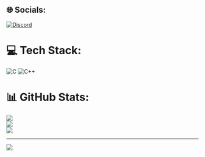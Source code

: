 
## 🌐 Socials:
[![Discord](https://img.shields.io/badge/Discord-%237289DA.svg?logo=discord&logoColor=white)](https://discord.gg/bald_11) 

# 💻 Tech Stack:
![C](https://img.shields.io/badge/c-%2300599C.svg?style=for-the-badge&logo=c&logoColor=white) ![C++](https://img.shields.io/badge/c++-%2300599C.svg?style=for-the-badge&logo=c%2B%2B&logoColor=white)
# 📊 GitHub Stats:
![](https://github-readme-stats.vercel.app/api?username=Bald-11&theme=dark&hide_border=false&include_all_commits=true&count_private=true)<br/>
![](https://github-readme-streak-stats.herokuapp.com/?user=Bald-11&theme=dark&hide_border=false)<br/>
![](https://github-readme-stats.vercel.app/api/top-langs/?username=Bald-11&theme=dark&hide_border=false&include_all_commits=true&count_private=true&layout=compact)

---
[![](https://visitcount.itsvg.in/api?id=Bald-11&icon=0&color=0)](https://visitcount.itsvg.in)

<!-- Proudly created with GPRM ( https://gprm.itsvg.in ) -->
